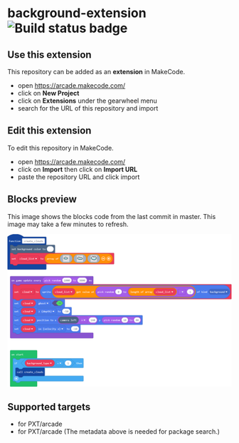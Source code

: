 # background-extension ![Build status badge](https://github.com/jeanneyee/background-extension/workflows/MakeCode/badge.svg)



## Use this extension

This repository can be added as an **extension** in MakeCode.

* open https://arcade.makecode.com/
* click on **New Project**
* click on **Extensions** under the gearwheel menu
* search for the URL of this repository and import

## Edit this extension

To edit this repository in MakeCode.

* open https://arcade.makecode.com/
* click on **Import** then click on **Import URL**
* paste the repository URL and click import

## Blocks preview

This image shows the blocks code from the last commit in master.
This image may take a few minutes to refresh.

![A rendered view of the blocks](https://github.com/jeanneyee/background-extension/raw/master/.makecode/blocks.png)

## Supported targets

* for PXT/arcade
* for PXT/arcade
(The metadata above is needed for package search.)

